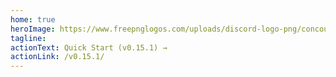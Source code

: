 ```yaml
---
home: true
heroImage: https://www.freepnglogos.com/uploads/discord-logo-png/concours-discord-cartes-voeux-fortnite-france-6.png
tagline:
actionText: Quick Start (v0.15.1) →
actionLink: /v0.15.1/
---
```

